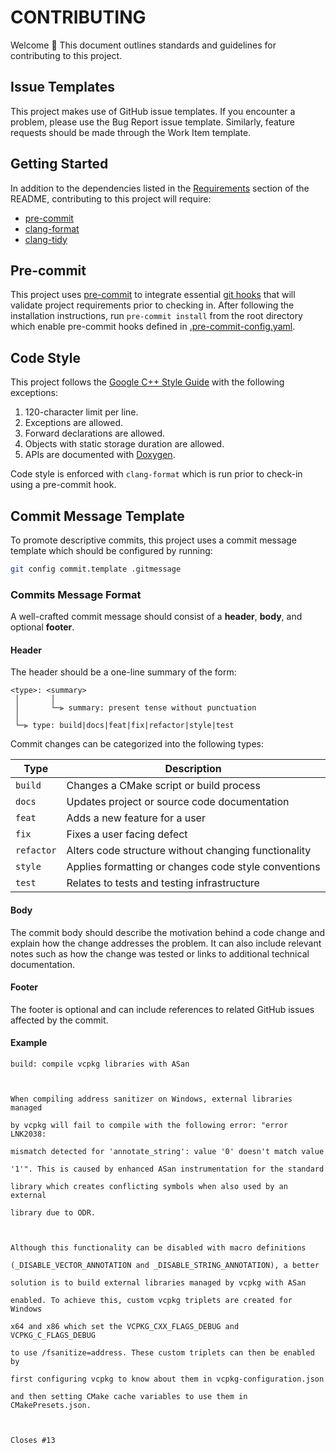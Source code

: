# CONTRIBUTING

Welcome 👋 This document outlines standards and guidelines for contributing to this project.

## Issue Templates

This project makes use of GitHub issue templates. If you encounter a problem, please use the Bug Report issue template. Similarly, feature requests should be made through the Work Item template.

## Getting Started

In addition to the dependencies listed in the [Requirements](README.md#Requirements) section of the README, contributing to this project will require:

- [pre-commit](https://pre-commit.com)
- [clang-format](https://clang.llvm.org/docs/ClangFormat.html)
- [clang-tidy](https://clang.llvm.org/extra/clang-tidy/)

## Pre-commit

This project uses [pre-commit](https://pre-commit.com) to integrate essential [git hooks](https://git-scm.com/book/en/v2/Customizing-Git-Git-Hooks) that will validate project requirements prior to checking in. After following the installation instructions, run `pre-commit install` from the root directory which enable pre-commit hooks defined in [.pre-commit-config.yaml](.pre-commit-config.yaml).

## Code Style

This project follows the [Google C++ Style Guide](https://google.github.io/styleguide/cppguide.html) with the following exceptions:

1. 120-character limit per line.
2. Exceptions are allowed.
3. Forward declarations are allowed.
4. Objects with static storage duration are allowed.
5. APIs are documented with [Doxygen](https://www.doxygen.nl/).

Code style is enforced with `clang-format` which is run prior to check-in using a pre-commit hook.

## Commit Message Template

To promote descriptive commits, this project uses a commit message template which should be configured by running:

```bash
git config commit.template .gitmessage
```

### Commits Message Format

A well-crafted commit message should consist of a **header**, **body**, and optional **footer**.

#### Header

The header should be a one-line summary of the form:

```text
<type>: <summary>
 │       │
 │       └─⫸ summary: present tense without punctuation
 │
 └─⫸ type: build|docs|feat|fix|refactor|style|test
```

Commit changes can be categorized into the following types:

| Type       | Description                                          |
| -------    | ---------------------------------------------------- |
| `build`    | Changes a CMake script or build process              |
| `docs`     | Updates project or source code documentation         |
| `feat`     | Adds a new feature for a user                        |
| `fix`      | Fixes a user facing defect                           |
| `refactor` | Alters code structure without changing functionality |
| `style`    | Applies formatting or changes code style conventions |
| `test`     | Relates to tests and testing infrastructure          |

#### Body

The commit body should describe the motivation behind a code change and explain how the change addresses the problem. It can also include relevant notes such as how the change was tested or links to additional technical documentation.

#### Footer

The footer is optional and can include references to related GitHub issues affected by the commit.

#### Example

```text
build: compile vcpkg libraries with ASan



When compiling address sanitizer on Windows, external libraries managed

by vcpkg will fail to compile with the following error: "error LNK2038:

mismatch detected for 'annotate_string': value '0' doesn't match value

'1'". This is caused by enhanced ASan instrumentation for the standard

library which creates conflicting symbols when also used by an external

library due to ODR.



Although this functionality can be disabled with macro definitions

(_DISABLE_VECTOR_ANNOTATION and _DISABLE_STRING_ANNOTATION), a better

solution is to build external libraries managed by vcpkg with ASan

enabled. To achieve this, custom vcpkg triplets are created for Windows

x64 and x86 which set the VCPKG_CXX_FLAGS_DEBUG and VCPKG_C_FLAGS_DEBUG

to use /fsanitize=address. These custom triplets can then be enabled by

first configuring vcpkg to know about them in vcpkg-configuration.json

and then setting CMake cache variables to use them in CMakePresets.json.



Closes #13
```
